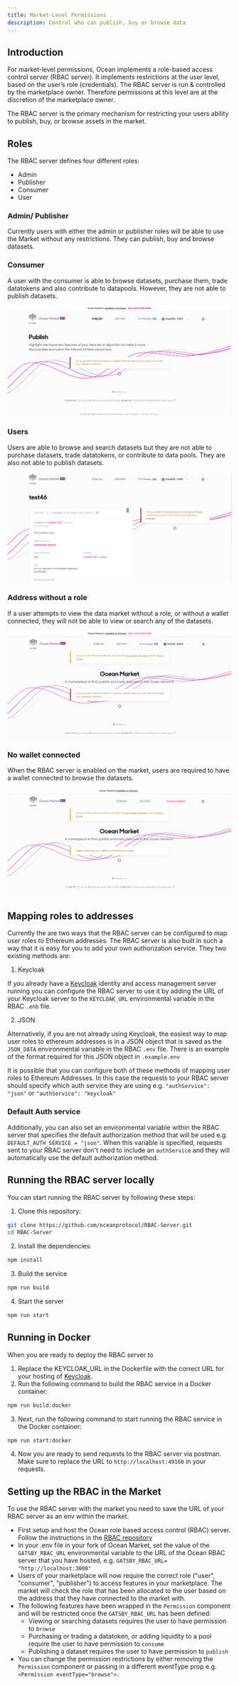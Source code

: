 ```yaml
---
title: Market-Level Permissions
description: Control who can publish, buy or browse data
---
```


## Introduction

For market-level permissions, Ocean implements a role-based access control server (RBAC server). It implements restrictions at the user level, based on the user’s role (credentials). The RBAC server is run & controlled by the marketplace owner. Therefore permissions at this level are at the discretion of the marketplace owner. 

The RBAC server is the primary mechanism for restricting your users ability to publish, buy, or browse assets in the market.  

## Roles

The RBAC server defines four different roles: 

- Admin
- Publisher
- Consumer
- User

### Admin/ Publisher

Currently users with either the admin or publisher roles will be able to use the Market without any restrictions. They can publish, buy and browse datasets. 

### Consumer

A user with the consumer is able to browse datasets, purchase them, trade datatokens and also contribute to datapools. However, they are not able to publish datasets. 

![Viewing the market without publish permission](./images/rbac/without-publish-permission.png)

### Users

Users are able to browse and search datasets but they are not able to purchase datasets, trade datatokens, or contribute to data pools. They are also not able to publish datasets. 

![Viewing the market without consume permission](./images/rbac/without-consume-permission.png)

### Address without a role

If a user attempts to view the data market without a role, or without a wallet connected, they will not be able to view or search any of the datasets. 

![Viewing the market without browse permission](./images/rbac/without-browse-permission.png)

### No wallet connected

When the RBAC server is enabled on the market, users are required to have a wallet connected to browse the datasets.

![Connect a wallet](./images/rbac/connect-wallet.png)

## Mapping roles to addresses 

Currently the are two ways that the RBAC server can be configured to map user roles to Ethereum addresses. The RBAC server is also built in such a way that it is easy for you to add your own authorization service. They two existing methods are: 

1. Keycloak

If you already have a [Keycloak](https://www.keycloak.org/) identity and access management server running you can configure the RBAC server to use it by adding the URL of your Keycloak server to the `KEYCLOAK_URL` environmental variable in the RBAC `.enb` file. 

2. JSON

Alternatively, if you are not already using Keycloak, the easiest way to map user roles to ethereum addresses is in a JSON object that is saved as the `JSON_DATA` environmental variable in the RBAC `.env` file. There is an example of the format required for this JSON object in `.example.env`

It is possible that you can configure both of these methods of mapping user roles to Ethereum Addresses. In this case the requests to your RBAC server should specify which auth service they are using e.g. `"authService": "json"` or `"authService": "keycloak"`

### Default Auth service

Additionally, you can also set an environmental variable within the RBAC server that specifies the default authorization method that will be used e.g. `DEFAULT_AUTH_SERVICE = "json"`. When this variable is specified, requests sent to your RBAC server don't need to include an `authService` and they will automatically use the default authorization method. 

## Running the RBAC server locally

You can start running the RBAC server by following these steps:

1. Clone this repository:

```Bash
git clone https://github.com/oceanprotocol/RBAC-Server.git
cd RBAC-Server
```

2. Install the dependencies:

```Bash
npm install
```

3. Build the service

```Bash
npm run build
```

4. Start the server

```Bash
npm run start
```

## Running in Docker

When you are ready to deploy the RBAC server to 

1. Replace the KEYCLOAK_URL in the Dockerfile with the correct URL for your hosting of [Keycloak](https://www.keycloak.org/).
2. Run the following command to build the RBAC service in a Docker container:

```Bash
npm run build:docker
```

3. Next, run the following command to start running the RBAC service in the Docker container:

```Bash
npm run start:docker
```

4. Now you are ready to send requests to the RBAC server via postman. Make sure to replace the URL to `http://localhost:49160` in your requests.

## Setting up the RBAC in the Market

To use the RBAC server with the market you need to save the URL of your RBAC server as an env within the market. 

- First setup and host the Ocean role based access control (RBAC) server. Follow the instructions in the [RBAC repository](https://github.com/oceanprotocol/RBAC-Server)
- In your .env file in your fork of Ocean Market, set the value of the `GATSBY_RBAC_URL` environmental variable to the URL of the Ocean RBAC server that you have hosted, e.g. `GATSBY_RBAC_URL= "http://localhost:3000"`
- Users of your marketplace will now require the correct role ("user", "consumer", "publisher") to access features in your marketplace. The market will check the role that has been allocated to the user based on the address that they have connected to the market with.
- The following features have been wrapped in the `Permission` component and will be restricted once the `GATSBY_RBAC_URL` has been defined:
  - Viewing or searching datasets requires the user to have permission to `browse`
  - Purchasing or trading a datatoken, or adding liquidity to a pool require the user to have permission to `consume`
  - Publishing a dataset requires the user to have permission to `publish`
- You can change the permission restrictions by either removing the `Permission` component or passing in a different eventType prop e.g. `<Permission eventType="browse">`.

